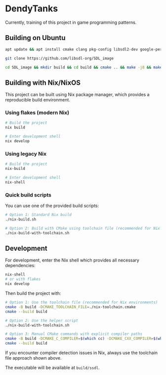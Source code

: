 # DendyTanks
Currently, training of this project in game programming patterns.

## Building on Ubuntu

```bash
apt update && apt install cmake clang pkg-config libsdl2-dev google-perftools libgtest-dev git 

git clone https://github.com/libsdl-org/SDL_image

cd SDL_image && mkdir build && cd build && cmake .. && make -j8 && make install
```

## Building with Nix/NixOS

This project can be built using Nix package manager, which provides a reproducible build environment.

### Using flakes (modern Nix)

```bash
# Build the project
nix build

# Enter development shell
nix develop
```

### Using legacy Nix

```bash
# Build the project
nix-build

# Enter development shell
nix-shell
```

### Quick build scripts

You can use one of the provided build scripts:

```bash
# Option 1: Standard Nix build
./nix-build.sh

# Option 2: Build with CMake using toolchain file (recommended for Nix environments)
./nix-build-with-toolchain.sh
```

## Development

For development, enter the Nix shell which provides all necessary dependencies:

```bash
nix-shell
# or with flakes
nix develop
```

Then build the project with:

```bash
# Option 1: Use the toolchain file (recommended for Nix environments)
cmake -B build -DCMAKE_TOOLCHAIN_FILE=./nix-toolchain.cmake
cmake --build build

# Option 2: Use the helper script
./nix-build-with-toolchain.sh

# Option 3: Manual CMake commands with explicit compiler paths
cmake -B build -DCMAKE_C_COMPILER=$(which cc) -DCMAKE_CXX_COMPILER=$(which c++)
cmake --build build
```

If you encounter compiler detection issues in Nix, always use the toolchain file approach shown above.

The executable will be available at `build/ssdl`.
